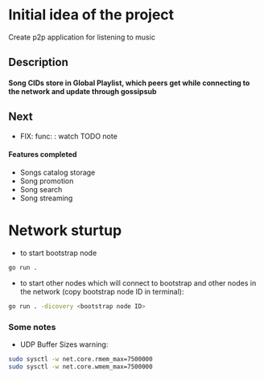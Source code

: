 # Initial idea of the project
Create p2p application for listening to music

## Description
#### Song CIDs store in Global Playlist, which peers get while connecting to the network and update through gossipsub

## Next
- FIX: func: : watch TODO note

#### Features completed
- Songs catalog storage
- Song promotion
- Song search
- Song streaming

# Network sturtup
- to start bootstrap node
```bash
go run .
```

- to start other nodes which will connect to bootstrap and other nodes in the network (copy bootstrap node ID in terminal):
```bash
go run . -dicovery <bootstrap node ID>
```



### Some notes
- UDP Buffer Sizes warning:
```bash
sudo sysctl -w net.core.rmem_max=7500000
sudo sysctl -w net.core.wmem_max=7500000
```